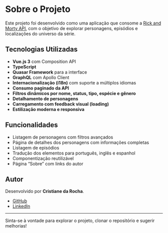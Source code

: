 # Sobre o Projeto

Este projeto foi desenvolvido como uma aplicação que consome a [Rick and Morty API](https://rickandmortyapi.com/), com o objetivo de explorar personagens, episódios e localizações do universo da série.

## Tecnologias Utilizadas

- **Vue.js 3** com Composition API
- **TypeScript**
- **Quasar Framework** para a interface
- **GraphQL** com Apollo Client
- **Internacionalização (i18n)** com suporte a múltiplos idiomas
- **Consumo paginado da API**
- **Filtros dinâmicos por nome, status, tipo, espécie e gênero**
- **Detalhamento de personagens**
- **Carregamento com feedback visual (loading)**
- **Estilização moderna e responsiva**

## Funcionalidades

- Listagem de personagens com filtros avançados
- Página de detalhes dos personagens com informações completas
- Listagem de episódios
- Tradução dos elementos para português, inglês e espanhol
- Componentização reutilizável
- Página “Sobre” com links do autor

## Autor

Desenvolvido por **Cristiane da Rocha**.

- [GitHub](https://github.com/crisrochadev)
- [LinkedIn](https://linkedin.com/in/crisrochadev)

---

Sinta-se à vontade para explorar o projeto, clonar o repositório e sugerir melhorias!
